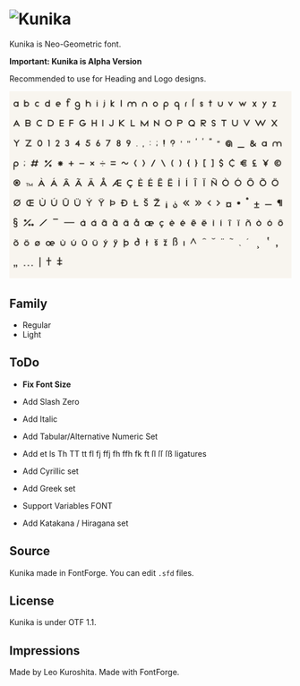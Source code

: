 # ![Kunika](https://kurogedelic.github.io/Kunika/)
Kunika is Neo-Geometric font.

**Important: Kunika is Alpha Version**

Recommended to use for Heading and Logo designs.

![Glyphs show case](docs/assets/kunika-showcase.png)

## Family
+ Regular
+ Light

## ToDo
+ **Fix Font Size**
+ Add Slash Zero
+ Add Italic
+ Add Tabular/Alternative Numeric Set
+ Add et ls Th TT tt fl fj ffj fh ffh fk ft ſl ſſ ſß ligatures
+ Add Cyrillic set
+ Add Greek set

+ Support Variables FONT
+ Add Katakana / Hiragana set

## Source
Kunika made in FontForge.
You can edit `.sfd` files.


## License
Kunika is under OTF 1.1.


## Impressions
Made by Leo Kuroshita.
Made with FontForge.
